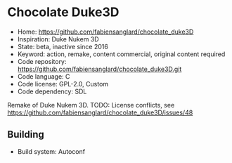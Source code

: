 # Chocolate Duke3D

- Home: https://github.com/fabiensanglard/chocolate_duke3D
- Inspiration: Duke Nukem 3D
- State: beta, inactive since 2016
- Keyword: action, remake, content commercial, original content required
- Code repository: https://github.com/fabiensanglard/chocolate_duke3D.git
- Code language: C
- Code license: GPL-2.0, Custom
- Code dependency: SDL

Remake of Duke Nukem 3D.
TODO: License conflicts, see https://github.com/fabiensanglard/chocolate_duke3D/issues/48

## Building

- Build system: Autoconf
